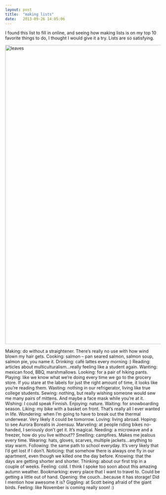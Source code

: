 ```yaml
---
layout: post
title:  "making lists"
date:   2013-09-26 14:05:06
---
```


I found this list to fill in online, and seeing how making lists is on my top 10 favorite things to do, I thought I would give it a try.  Lists are so satisfying.

<div class="image">
<img alt="leaves" src="https://s3.amazonaws.com/coatsandkahvi/09.26.2013/_DSC1159.JPG" width="970"/>
</div>

Making: do without a straightener.  There’s really no use with how wind blown my hair gets.
Cooking: salmon – pan seared salmon, salmon soup, salmon pie, you name it.
Drinking: café lattes every morning :)
Reading: articles about multiculturalism…really feeling like a student again.
Wanting: mexican food, BBQ, marshmallows.
Looking: for a pair of hiking pants.
Playing: like we know what we’re doing every time we go to the grocery store.  If you stare at the labels for just the right amount of time, it looks like you’re reading them.
Wasting: nothing in our refrigerator, living like true college students.
Sewing: nothing, but really wishing someone would sew me many pairs of mittens. And maybe a face mask while you’re at it.
Wishing: I could speak Finnish.
Enjoying: nature.
Waiting: for snowboarding season.
Liking: my bike with a basket on front.  That’s really all I ever wanted in life.
Wondering: when I’m going to have to break out the thermal underwear.  Very likely it could be tomorrow.
Loving: living abroad.
Hoping: to see Aurora Borealis in Joensuu.
Marveling: at people riding bikes no-handed, I seriously don’t get it.  It’s magical.
Needing: a microwave and a freezer, how do you live without??
Smelling: campfires.  Makes me jealous every time.
Wearing: hats, gloves, scarves, multiple jackets…anything to stay warm.
Following: the same path to school everyday.  It’s very likely that I’d get lost if I don’t.
Noticing: that somehow there is always one fly in our apartment, even though we killed one the day before.
Knowing: that the days are getting shorter and shorter.
Thinking: about our first trip in a couple of weeks.
Feeling: cold.  I think I spoke too soon about this amazing autumn weather.
Bookmarking: every place that I want to travel to.  Could be getting a little out of hand.
Opening: the couch…because it has storage!  Did I mention how awesome it is?
Giggling: at Scott being afraid of the giant birds.
Feeling: like November is coming really soon! :)


